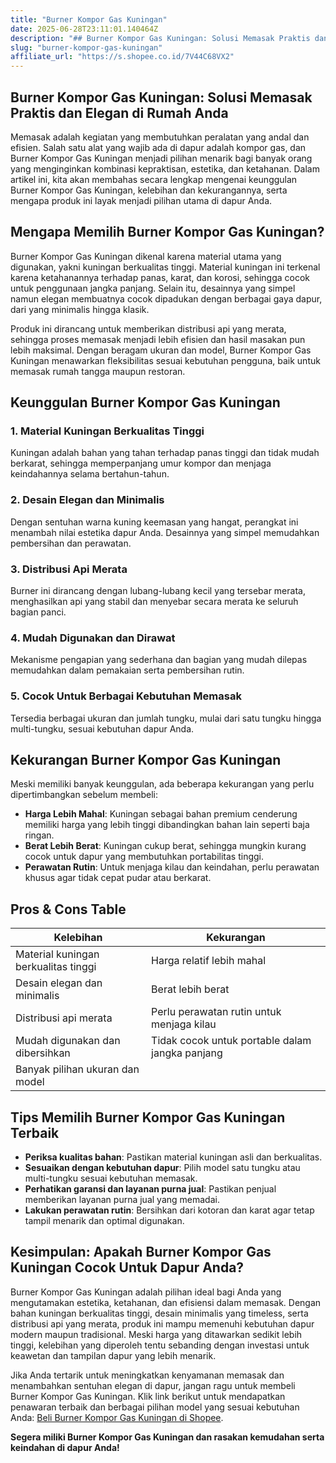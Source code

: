 ```yaml
---
title: "Burner Kompor Gas Kuningan"
date: 2025-06-28T23:11:01.140464Z
description: "## Burner Kompor Gas Kuningan: Solusi Memasak Praktis dan Elegan di Rumah Anda..."
slug: "burner-kompor-gas-kuningan"
affiliate_url: "https://s.shopee.co.id/7V44C68VX2"
---
```

## Burner Kompor Gas Kuningan: Solusi Memasak Praktis dan Elegan di Rumah Anda

Memasak adalah kegiatan yang membutuhkan peralatan yang andal dan efisien. Salah satu alat yang wajib ada di dapur adalah kompor gas, dan Burner Kompor Gas Kuningan menjadi pilihan menarik bagi banyak orang yang menginginkan kombinasi kepraktisan, estetika, dan ketahanan. Dalam artikel ini, kita akan membahas secara lengkap mengenai keunggulan Burner Kompor Gas Kuningan, kelebihan dan kekurangannya, serta mengapa produk ini layak menjadi pilihan utama di dapur Anda.

## Mengapa Memilih Burner Kompor Gas Kuningan?

Burner Kompor Gas Kuningan dikenal karena material utama yang digunakan, yakni kuningan berkualitas tinggi. Material kuningan ini terkenal karena ketahanannya terhadap panas, karat, dan korosi, sehingga cocok untuk penggunaan jangka panjang. Selain itu, desainnya yang simpel namun elegan membuatnya cocok dipadukan dengan berbagai gaya dapur, dari yang minimalis hingga klasik.

Produk ini dirancang untuk memberikan distribusi api yang merata, sehingga proses memasak menjadi lebih efisien dan hasil masakan pun lebih maksimal. Dengan beragam ukuran dan model, Burner Kompor Gas Kuningan menawarkan fleksibilitas sesuai kebutuhan pengguna, baik untuk memasak rumah tangga maupun restoran.

## Keunggulan Burner Kompor Gas Kuningan

### 1. Material Kuningan Berkualitas Tinggi
Kuningan adalah bahan yang tahan terhadap panas tinggi dan tidak mudah berkarat, sehingga memperpanjang umur kompor dan menjaga keindahannya selama bertahun-tahun.

### 2. Desain Elegan dan Minimalis
Dengan sentuhan warna kuning keemasan yang hangat, perangkat ini menambah nilai estetika dapur Anda. Desainnya yang simpel memudahkan pembersihan dan perawatan.

### 3. Distribusi Api Merata
Burner ini dirancang dengan lubang-lubang kecil yang tersebar merata, menghasilkan api yang stabil dan menyebar secara merata ke seluruh bagian panci.

### 4. Mudah Digunakan dan Dirawat
Mekanisme pengapian yang sederhana dan bagian yang mudah dilepas memudahkan dalam pemakaian serta pembersihan rutin.

### 5. Cocok Untuk Berbagai Kebutuhan Memasak
Tersedia berbagai ukuran dan jumlah tungku, mulai dari satu tungku hingga multi-tungku, sesuai kebutuhan dapur Anda.

## Kekurangan Burner Kompor Gas Kuningan

Meski memiliki banyak keunggulan, ada beberapa kekurangan yang perlu dipertimbangkan sebelum membeli:

- **Harga Lebih Mahal**: Kuningan sebagai bahan premium cenderung memiliki harga yang lebih tinggi dibandingkan bahan lain seperti baja ringan.
- **Berat Lebih Berat**: Kuningan cukup berat, sehingga mungkin kurang cocok untuk dapur yang membutuhkan portabilitas tinggi.
- **Perawatan Rutin**: Untuk menjaga kilau dan keindahan, perlu perawatan khusus agar tidak cepat pudar atau berkarat.

## Pros & Cons Table

| Kelebihan                                    | Kekurangan                                    |
|----------------------------------------------|----------------------------------------------|
| Material kuningan berkualitas tinggi        | Harga relatif lebih mahal                  |
| Desain elegan dan minimalis                | Berat lebih berat                         |
| Distribusi api merata                       | Perlu perawatan rutin untuk menjaga kilau |
| Mudah digunakan dan dibersihkan            | Tidak cocok untuk portable dalam jangka panjang |
| Banyak pilihan ukuran dan model            |                                             |

## Tips Memilih Burner Kompor Gas Kuningan Terbaik

- **Periksa kualitas bahan**: Pastikan material kuningan asli dan berkualitas.
- **Sesuaikan dengan kebutuhan dapur**: Pilih model satu tungku atau multi-tungku sesuai kebutuhan memasak.
- **Perhatikan garansi dan layanan purna jual**: Pastikan penjual memberikan layanan purna jual yang memadai.
- **Lakukan perawatan rutin**: Bersihkan dari kotoran dan karat agar tetap tampil menarik dan optimal digunakan.

## Kesimpulan: Apakah Burner Kompor Gas Kuningan Cocok Untuk Dapur Anda?

Burner Kompor Gas Kuningan adalah pilihan ideal bagi Anda yang mengutamakan estetika, ketahanan, dan efisiensi dalam memasak. Dengan bahan kuningan berkualitas tinggi, desain minimalis yang timeless, serta distribusi api yang merata, produk ini mampu memenuhi kebutuhan dapur modern maupun tradisional. Meski harga yang ditawarkan sedikit lebih tinggi, kelebihan yang diperoleh tentu sebanding dengan investasi untuk keawetan dan tampilan dapur yang lebih menarik.

Jika Anda tertarik untuk meningkatkan kenyamanan memasak dan menambahkan sentuhan elegan di dapur, jangan ragu untuk membeli Burner Kompor Gas Kuningan. Klik link berikut untuk mendapatkan penawaran terbaik dan berbagai pilihan model yang sesuai kebutuhan Anda: [Beli Burner Kompor Gas Kuningan di Shopee](https://s.shopee.co.id/7V44C68VX2).

**Segera miliki Burner Kompor Gas Kuningan dan rasakan kemudahan serta keindahan di dapur Anda!**